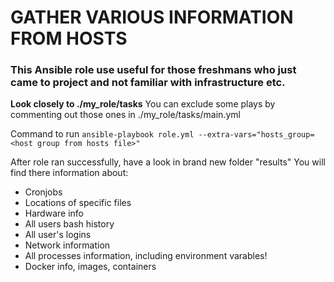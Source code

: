 # GATHER VARIOUS INFORMATION FROM HOSTS
### This Ansible role use useful for those freshmans who just came to project and not familiar with infrastructure etc.

**Look closely to  ./my_role/tasks**
You can exclude some plays by commenting out those ones in ./my_role/tasks/main.yml



Command to run
`ansible-playbook role.yml --extra-vars="hosts_group=<host group from hosts file>"`

After role ran successfully, have a look in brand new folder "results"
You will find there information about:
* Cronjobs
* Locations of specific files
* Hardware info
* All users bash history
* All user's logins
* Network information
* All processes information, including environment varables!
* Docker info, images, containers

